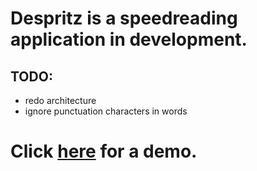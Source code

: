 # Despritz is a speedreading application in development.

## TODO:
* redo architecture
* ignore punctuation characters in words

# Click [here](http://static.deslee.me/despritz/fullscreen.html) for a demo.
